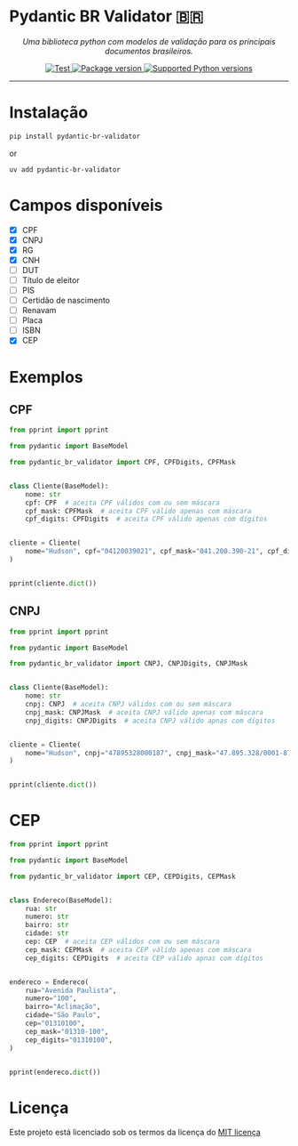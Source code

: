 # Pydantic BR Validator 🇧🇷

<p align="center">
    <em>Uma biblioteca python com modelos de validação para os principais documentos brasileiros.</em>
</p>
<p align="center">
<a href="https://github.com/hudsonbrendon/pydantic-br-validator/actions/workflows/pythonpackage.yml" target="_blank">
    <img src="https://github.com/hudsonbrendon/pydantic-br-validator/actions/workflows/pythonpackage.yml/badge.svg?branch=master" alt="Test">
</a>
<a href="https://pypi.org/project/pydantic-br-validator" target="_blank">
    <img src="https://img.shields.io/pypi/v/pydantic-br-validator?color=%2334D058&label=pypi%20package" alt="Package version">
</a>
<a href="https://pypi.org/project/pydantic-br-validator" target="_blank">
    <img src="https://img.shields.io/pypi/pyversions/pydantic-br-validator.svg?color=%2334D058" alt="Supported Python versions">
</a>
</p>

---

# Instalação

```bash
pip install pydantic-br-validator
```
or 
```bash
uv add pydantic-br-validator
```

# Campos disponíveis

- [x] CPF
- [x] CNPJ
- [x] RG
- [x] CNH
- [ ] DUT
- [ ] Título de eleitor
- [ ] PIS
- [ ] Certidão de nascimento
- [ ] Renavam
- [ ] Placa
- [ ] ISBN
- [x] CEP

# Exemplos

## CPF

```python
from pprint import pprint

from pydantic import BaseModel

from pydantic_br_validator import CPF, CPFDigits, CPFMask


class Cliente(BaseModel):
    nome: str
    cpf: CPF  # aceita CPF válidos com ou sem máscara
    cpf_mask: CPFMask  # aceita CPF válido apenas com máscara
    cpf_digits: CPFDigits  # aceita CPF válido apenas com dígitos


cliente = Cliente(
    nome="Hudson", cpf="04120039021", cpf_mask="041.200.390-21", cpf_digits="04120039021"
)


pprint(cliente.dict())
```

## CNPJ

```python
from pprint import pprint

from pydantic import BaseModel

from pydantic_br_validator import CNPJ, CNPJDigits, CNPJMask


class Cliente(BaseModel):
    nome: str
    cnpj: CNPJ  # aceita CNPJ válidos com ou sem máscara
    cnpj_mask: CNPJMask  # aceita CNPJ válido apenas com máscara
    cnpj_digits: CNPJDigits  # aceita CNPJ válido apnas com dígitos


cliente = Cliente(
    nome="Hudson", cnpj="47895328000187", cnpj_mask="47.895.328/0001-87", cnpj_digits="47895328000187"
)


pprint(cliente.dict())
```

# CEP

```python
from pprint import pprint

from pydantic import BaseModel

from pydantic_br_validator import CEP, CEPDigits, CEPMask


class Endereco(BaseModel):
    rua: str
    numero: str
    bairro: str
    cidade: str
    cep: CEP  # aceita CEP válidos com ou sem máscara
    cep_mask: CEPMask  # aceita CEP válido apenas com máscara
    cep_digits: CEPDigits  # aceita CEP válido apnas com dígitos


endereco = Endereco(
    rua="Avenida Paulista",
    numero="100",
    bairro="Aclimação",
    cidade="São Paulo",
    cep="01310100",
    cep_mask="01310-100",
    cep_digits="01310100",
)


pprint(endereco.dict())
```

# Licença

Este projeto está licenciado sob os termos da licença do [MIT licença](https://en.wikipedia.org/wiki/MIT_License)
